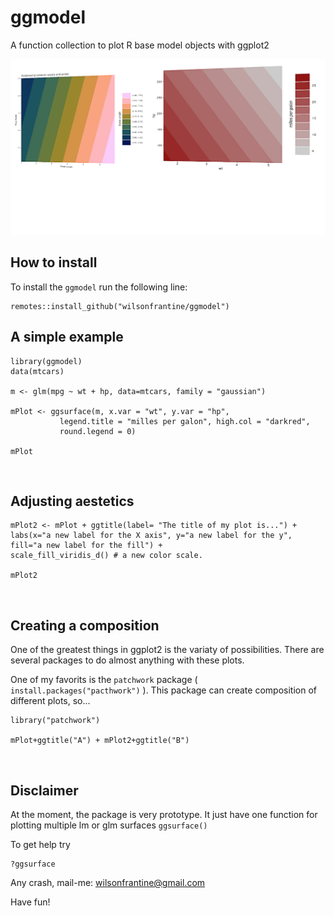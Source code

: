 # ggmodel
A function collection to plot R base model objects with ggplot2

<img src="img/plot1.png" />

## How to install

To install the `ggmodel` run the following line:

```{r}
remotes::install_github("wilsonfrantine/ggmodel")
```

## A simple example

```{r}
library(ggmodel)
data(mtcars)

m <- glm(mpg ~ wt + hp, data=mtcars, family = "gaussian")

mPlot <- ggsurface(m, x.var = "wt", y.var = "hp",
           legend.title = "milles per galon", high.col = "darkred", 
           round.legend = 0)
           
mPlot
```

<img scr="img/mPlot.png" />

## Adjusting aestetics 
```{r}
mPlot2 <- mPlot + ggtitle(label= "The title of my plot is...") +
labs(x="a new label for the X axis", y="a new label for the y", fill="a new label for the fill") +
scale_fill_viridis_d() # a new color scale.

mPlot2
```

<img scr="img/mPlot2.png" />

## Creating a composition

One of the greatest things in ggplot2 is the variaty of possibilities.
There are several packages to do almost anything with these plots.

One of my favorits is the `patchwork` package ( `install.packages("pacthwork")` ).
This package can create composition of different plots, so...

```{r}
library("patchwork")

mPlot+ggtitle("A") + mPlot2+ggtitle("B")

```
<img scr="img/comp.png" />

## Disclaimer

At the moment, the package is very prototype.
It just have one function for plotting multiple lm or glm surfaces
`ggsurface()`

To get help try

```{r}
?ggsurface
```
Any crash, mail-me: wilsonfrantine@gmail.com

Have fun!
